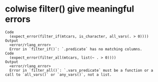 # colwise filter() give meaningful errors

    Code
      (expect_error(filter_if(mtcars, is_character, all_vars(. > 0))))
    Output
      <error/rlang_error>
      Error in `filter_if()`: `.predicate` has no matching columns.
    Code
      (expect_error(filter_all(mtcars, list(~ . > 0))))
    Output
      <error/rlang_error>
      Error in `filter_all()`: `.vars_predicate` must be a function or a call to `all_vars()` or `any_vars()`, not a list.

